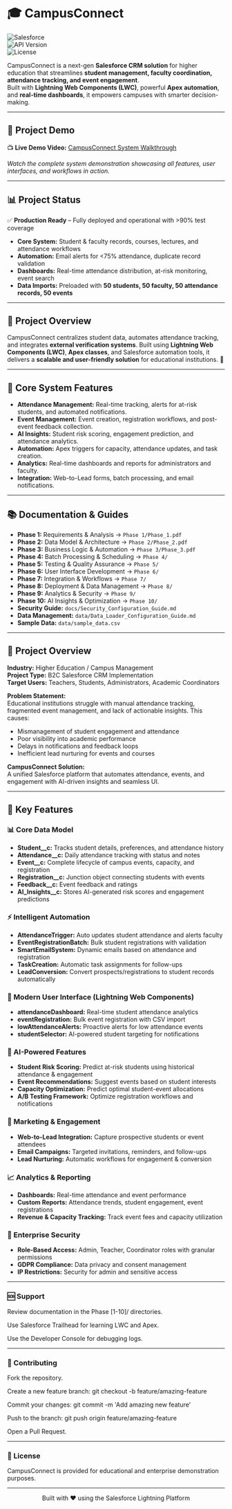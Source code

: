 # 🎓 CampusConnect
![Salesforce](https://img.shields.io/badge/Salesforce-Lightning-blue)  
![API Version](https://img.shields.io/badge/API%20Version-Latest-brightgreen)  
![License](https://img.shields.io/badge/License-Educational-orange)  

CampusConnect is a next-gen **Salesforce CRM solution** for higher education that streamlines **student management, faculty coordination, attendance tracking, and event engagement**.  
Built with **Lightning Web Components (LWC)**, powerful **Apex automation**, and **real-time dashboards**, it empowers campuses with smarter decision-making.  

---
## 🎥 Project Demo  
📺 **Live Demo Video:** [CampusConnect System Walkthrough](https://drive.google.com/file/d/1CBoI1GV6qiP_kZP-8bwXLvo7M5cogsb2/view?usp=drivesdk)  

*Watch the complete system demonstration showcasing all features, user interfaces, and workflows in action.*  

---
## 📊 Project Status  

✅ **Production Ready** – Fully deployed and operational with >90% test coverage  

- **Core System:** Student & faculty records, courses, lectures, and attendance workflows  
- **Automation:** Email alerts for <75% attendance, duplicate record validation  
- **Dashboards:** Real-time attendance distribution, at-risk monitoring, event search  
- **Data Imports:** Preloaded with **50 students, 50 faculty, 50 attendance records, 50 events**  

---
## 📌 Project Overview

CampusConnect centralizes student data, automates attendance tracking, and integrates **external verification systems**. Built using **Lightning Web Components (LWC)**, **Apex classes**, and Salesforce automation tools, it delivers a **scalable and user-friendly solution** for educational institutions. 🏫

---

## 🌟 Core System Features
- **Attendance Management:** Real-time tracking, alerts for at-risk students, and automated notifications.
- **Event Management:** Event creation, registration workflows, and post-event feedback collection.
- **AI Insights:** Student risk scoring, engagement prediction, and attendance analytics.
- **Automation:** Apex triggers for capacity, attendance updates, and task creation.
- **Analytics:** Real-time dashboards and reports for administrators and faculty.
- **Integration:** Web-to-Lead forms, batch processing, and email notifications.

---

## 📚 Documentation & Guides
- **Phase 1:** Requirements & Analysis → `Phase 1/Phase_1.pdf`
- **Phase 2:** Data Model & Architecture → `Phase 2/Phase_2.pdf`
- **Phase 3:** Business Logic & Automation → `Phase 3/Phase_3.pdf`
- **Phase 4:** Batch Processing & Scheduling → `Phase 4/`
- **Phase 5:** Testing & Quality Assurance → `Phase 5/`
- **Phase 6:** User Interface Development → `Phase 6/`
- **Phase 7:** Integration & Workflows → `Phase 7/`
- **Phase 8:** Deployment & Data Management → `Phase 8/`
- **Phase 9:** Analytics & Security → `Phase 9/`
- **Phase 10:** AI Insights & Optimization → `Phase 10/`
- **Security Guide:** `docs/Security_Configuration_Guide.md`
- **Data Management:** `data/Data_Loader_Configuration_Guide.md`
- **Sample Data:** `data/sample_data.csv`

---

## 🏢 Project Overview
**Industry:** Higher Education / Campus Management  
**Project Type:** B2C Salesforce CRM Implementation  
**Target Users:** Teachers, Students, Administrators, Academic Coordinators  

**Problem Statement:**  
Educational institutions struggle with manual attendance tracking, fragmented event management, and lack of actionable insights. This causes:

- Mismanagement of student engagement and attendance  
- Poor visibility into academic performance  
- Delays in notifications and feedback loops  
- Inefficient lead nurturing for events and courses  

**CampusConnect Solution:**  
A unified Salesforce platform that automates attendance, events, and engagement with AI-driven insights and seamless UI.

---

## 🚀 Key Features

### 📊 Core Data Model
- **Student__c:** Tracks student details, preferences, and attendance history  
- **Attendance__c:** Daily attendance tracking with status and notes  
- **Event__c:** Complete lifecycle of campus events, capacity, and registration  
- **Registration__c:** Junction object connecting students with events  
- **Feedback__c:** Event feedback and ratings  
- **AI_Insights__c:** Stores AI-generated risk scores and engagement predictions  

### ⚡ Intelligent Automation
- **AttendanceTrigger:** Auto updates student attendance and alerts faculty  
- **EventRegistrationBatch:** Bulk student registrations with validation  
- **SmartEmailSystem:** Dynamic emails based on attendance and registration  
- **TaskCreation:** Automatic task assignments for follow-ups  
- **LeadConversion:** Convert prospects/registrations to student records automatically  

### 🎨 Modern User Interface (Lightning Web Components)
- **attendanceDashboard:** Real-time student attendance analytics  
- **eventRegistration:** Bulk event registration with CSV import  
- **lowAttendanceAlerts:** Proactive alerts for low attendance events  
- **studentSelector:** AI-powered student targeting for notifications  

### 🤖 AI-Powered Features
- **Student Risk Scoring:** Predict at-risk students using historical attendance & engagement  
- **Event Recommendations:** Suggest events based on student interests  
- **Capacity Optimization:** Predict optimal student-event allocations  
- **A/B Testing Framework:** Optimize registration workflows and notifications  

### 📧 Marketing & Engagement
- **Web-to-Lead Integration:** Capture prospective students or event attendees  
- **Email Campaigns:** Targeted invitations, reminders, and follow-ups  
- **Lead Nurturing:** Automatic workflows for engagement & conversion  

### 📈 Analytics & Reporting
- **Dashboards:** Real-time attendance and event performance  
- **Custom Reports:** Attendance trends, student engagement, event registrations  
- **Revenue & Capacity Tracking:** Track event fees and capacity utilization  

### 🔐 Enterprise Security
- **Role-Based Access:** Admin, Teacher, Coordinator roles with granular permissions  
- **GDPR Compliance:** Data privacy and consent management  
- **IP Restrictions:** Security for admin and sensitive access  

---

### 🆘 Support
Review documentation in the Phase [1-10]/ directories.

Use Salesforce Trailhead for learning LWC and Apex.

Use the Developer Console for debugging logs.

---

### 🤝 Contributing
Fork the repository.

Create a new feature branch: git checkout -b feature/amazing-feature

Commit your changes: git commit -m 'Add amazing new feature'

Push to the branch: git push origin feature/amazing-feature

Open a Pull Request.

---

### 📄 License
CampusConnect is provided for educational and enterprise demonstration purposes.

---

<p align="center">
Built with ❤️ using the Salesforce Lightning Platform
